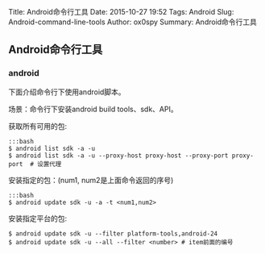 Title: Android命令行工具
Date: 2015-10-27 19:52
Tags: Android
Slug: Android-command-line-tools
Author: ox0spy
Summary: Android命令行工具


## Android命令行工具

### android

下面介绍命令行下使用android脚本。

场景：命令行下安装android build tools、sdk、API。

获取所有可用的包:

    :::bash
    $ android list sdk -a -u
    $ android list sdk -a -u --proxy-host proxy-host --proxy-port proxy-port  # 设置代理

安装指定的包：(num1, num2是上面命令返回的序号)

    :::bash
    $ android update sdk -u -a -t <num1,num2>

安装指定平台的包:

    $ android update sdk -u --filter platform-tools,android-24
    $ android update sdk -u --all --filter <number> # item前面的编号
